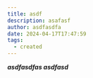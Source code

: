 ```yaml
---
title: asdf
description: asafasf
author: asdfasdfa
date: 2024-04-17T17:47:59
tags:
  - created
---
```

***asdfasdfas asdfasd***
